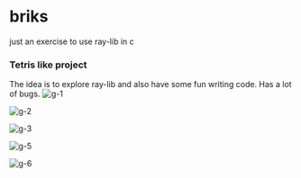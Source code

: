 # briks
just an exercise to use ray-lib in c

### Tetris like project
The idea is to explore ray-lib and also have some fun writing code. Has a lot of bugs.
![g-1](https://github.com/bharad1988/briks/assets/19284613/f4cf446a-63b6-46e2-8c65-9b9165865e56)

![g-2](https://github.com/bharad1988/briks/assets/19284613/4df357b9-b616-4a44-a5a4-207641ce28a8)

![g-3](https://github.com/bharad1988/briks/assets/19284613/41e57f82-5387-409a-b59f-04aa927f9313)

![g-5](https://github.com/bharad1988/briks/assets/19284613/a3c76114-dec9-480b-a244-e28dfbc0f9f1)

![g-6](https://github.com/bharad1988/briks/assets/19284613/bc9f6ac4-7601-40b5-8f57-50b834cbfe24)


